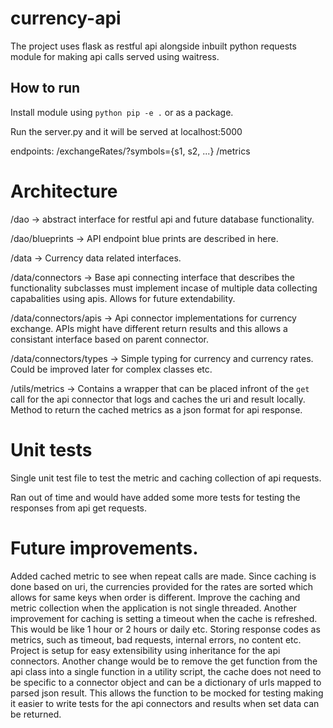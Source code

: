 # currency-api

The project uses flask as restful api alongside inbuilt python requests module for making api calls served using waitress.

## How to run

Install module using `python pip -e .` or as a package.

Run the server.py and it will be served at localhost:5000

endpoints:
  /exchangeRates/<currency>?symbols={s1, s2, ...}
  /metrics


# Architecture

/dao -> abstract interface for restful api and future database functionality.

/dao/blueprints -> API endpoint blue prints are described in here.

/data -> Currency data related interfaces.

/data/connectors -> Base api connecting interface that describes the functionality subclasses must implement incase of multiple 
                    data collecting capabalities using apis. Allows for future extendability.
                    
/data/connectors/apis -> Api connector implementations for currency exchange. APIs might have different return results and this allows a consistant interface based on parent connector.

/data/connectors/types -> Simple typing for currency and currency rates. Could be improved later for complex classes etc.

/utils/metrics -> Contains a wrapper that can be placed infront of the `get` call for the api connector that logs and caches the uri and result locally.
                  Method to return the cached metrics as a json format for api response.


# Unit tests

Single unit test file to test the metric and caching collection of api requests.

Ran out of time and would have added some more tests for testing the responses from api get requests.



# Future improvements.

Added cached metric to see when repeat calls are made. Since caching is done based on uri, the currencies provided for the rates are sorted which allows for same keys when order is different.
Improve the caching and metric collection when the application is not single threaded.
Another improvement for caching is setting a timeout when the cache is refreshed. This would be like 1 hour or 2 hours or daily etc.
Storing response codes as metrics, such as timeout, bad requests, internal errors, no content etc.
Project is setup for easy extensibility using inheritance for the api connectors.
Another change would be to remove the get function from the api class into a single function in a utility script, the cache does not need to be specific to a connector object and can be a dictionary of urls mapped to parsed json result. This allows the function to be mocked for testing making it easier to write tests for the api connectors and results when set data can be returned.






